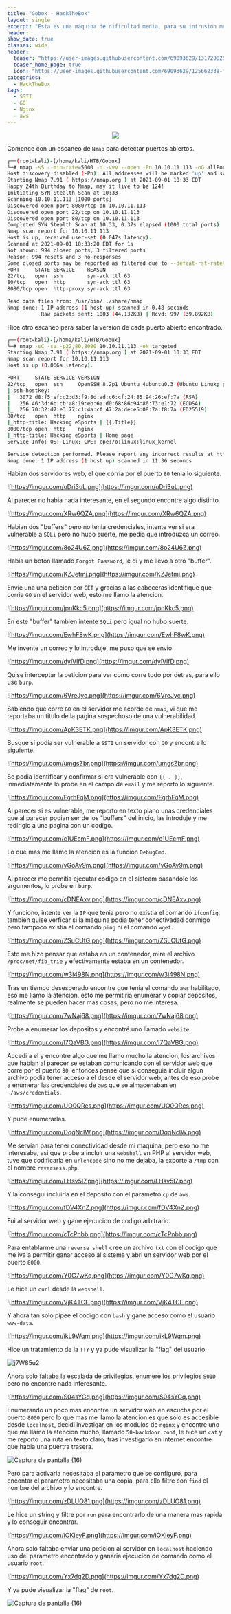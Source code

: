 ```yaml
---
title: "Gobox - HackTheBox"
layout: single
excerpt: "Esta es una máquina de dificultad media, para su intrusión me aproveche de un buffer vulnerable a 'SSTI' en un servidor con GO y logre enumerar depósitos con AWS y subir una 'webshell' en PHP al servidor web, para la escalada de privilegios conseguir encontrar un módulo nginx de puerta trasera y encontré el parámetro que me hacía falta para el 'RCE' como el usuario 'ROOT'. "
header:
show_date: true
classes: wide
header:
  teaser: "https://user-images.githubusercontent.com/69093629/131720825-d761ac8e-337d-4d10-babd-1d4df7b69efd.jpg"
  teaser_home_page: true
  icon: "https://user-images.githubusercontent.com/69093629/125662338-fd8b3b19-3a48-4fb0-b07c-86c047265082.png"
categories:
  - HackTheBox
tags:
  - SSTI
  - GO
  - Nginx
  - aws
---
```


<p align="center">
<img src="https://user-images.githubusercontent.com/69093629/131720825-d761ac8e-337d-4d10-babd-1d4df7b69efd.jpg">
</p>

Comence con un escaneo de `Nmap` para detectar puertos abiertos.

```bash
┌──(root💀kali)-[/home/kali/HTB/Gobux]
└─# nmap -sS --min-rate=5000 -n -vvv --open -Pn 10.10.11.113 -oG allPorts 
Host discovery disabled (-Pn). All addresses will be marked 'up' and scan times will be slower.
Starting Nmap 7.91 ( https://nmap.org ) at 2021-09-01 10:33 EDT
Happy 24th Birthday to Nmap, may it live to be 124!
Initiating SYN Stealth Scan at 10:33
Scanning 10.10.11.113 [1000 ports]
Discovered open port 8080/tcp on 10.10.11.113
Discovered open port 22/tcp on 10.10.11.113
Discovered open port 80/tcp on 10.10.11.113
Completed SYN Stealth Scan at 10:33, 0.37s elapsed (1000 total ports)
Nmap scan report for 10.10.11.113
Host is up, received user-set (0.047s latency).
Scanned at 2021-09-01 10:33:20 EDT for 1s
Not shown: 994 closed ports, 3 filtered ports
Reason: 994 resets and 3 no-responses
Some closed ports may be reported as filtered due to --defeat-rst-ratelimit
PORT     STATE SERVICE    REASON
22/tcp   open  ssh        syn-ack ttl 63
80/tcp   open  http       syn-ack ttl 63
8080/tcp open  http-proxy syn-ack ttl 63

Read data files from: /usr/bin/../share/nmap
Nmap done: 1 IP address (1 host up) scanned in 0.48 seconds
           Raw packets sent: 1003 (44.132KB) | Rcvd: 997 (39.892KB)
```

Hice otro escaneo para saber la version de cada puerto abierto encontrado.

```bash
┌──(root💀kali)-[/home/kali/HTB/Gobux]
└─# nmap -sC -sV -p22,80,8080 10.10.11.113 -oN targeted                  
Starting Nmap 7.91 ( https://nmap.org ) at 2021-09-01 10:33 EDT
Nmap scan report for 10.10.11.113
Host is up (0.066s latency).

PORT     STATE SERVICE VERSION
22/tcp   open  ssh     OpenSSH 8.2p1 Ubuntu 4ubuntu0.3 (Ubuntu Linux; protocol 2.0)
| ssh-hostkey: 
|   3072 d8:f5:ef:d2:d3:f9:8d:ad:c6:cf:24:85:94:26:ef:7a (RSA)
|   256 46:3d:6b:cb:a8:19:eb:6a:d0:68:86:94:86:73:e1:72 (ECDSA)
|_  256 70:32:d7:e3:77:c1:4a:cf:47:2a:de:e5:08:7a:f8:7a (ED25519)
80/tcp   open  http    nginx
|_http-title: Hacking eSports | {{.Title}}
8080/tcp open  http    nginx
|_http-title: Hacking eSports | Home page
Service Info: OS: Linux; CPE: cpe:/o:linux:linux_kernel

Service detection performed. Please report any incorrect results at https://nmap.org/submit/ .
Nmap done: 1 IP address (1 host up) scanned in 11.36 seconds
```

Habian dos servidores web, el que corria por el puerto `80` tenia lo siguiente.

![https://imgur.com/uDri3uL.png](https://imgur.com/uDri3uL.png)

Al parecer no habia nada interesante, en el segundo encontre algo distinto.

![https://imgur.com/XRw6QZA.png](https://imgur.com/XRw6QZA.png)

Habian dos "buffers" pero no tenia credenciales, intente ver si era vulnerable a `SQLi` pero no hubo suerte, me pedia que introduzca un correo.

![https://imgur.com/8o24U6Z.png](https://imgur.com/8o24U6Z.png)

Habia un boton llamado `Forgot Password`, le di y me llevo a otro "buffer".

![https://imgur.com/KZJetmj.png](https://imgur.com/KZJetmj.png)

Envie una una peticion por `GET` y gracias a las cabeceras identifique que corria `GO` en el servidor web, esto me llamo la atencion.

![https://imgur.com/jpnKkc5.png](https://imgur.com/jpnKkc5.png)

En este "buffer" tambien intente `SQLi` pero igual no hubo suerte.

![https://imgur.com/EwhF8wK.png](https://imgur.com/EwhF8wK.png)

Me invente un correo y lo introduje, me puso que se envio.

![https://imgur.com/dylVlfD.png](https://imgur.com/dylVlfD.png)

Quise interceptar la peticion para ver como corre todo por detras, para ello use `burp`.

![https://imgur.com/6VreJyc.png](https://imgur.com/6VreJyc.png)

Sabiendo que corre `GO` en el servidor me acorde de `nmap`, vi que me reportaba un titulo de la pagina sospechoso de una vulnerabilidad.

![https://imgur.com/ApK3ETK.png](https://imgur.com/ApK3ETK.png)

Busque si podia ser vulnerable a `SSTI` un servidor con `GO` y encontre lo siguiente.

![https://imgur.com/umgsZbr.png](https://imgur.com/umgsZbr.png)

Se podia identificar y confirmar si era vulnerable con `{{ . }}`, inmediatamente lo probe en el campo de `email` y me reporto lo siguiente.

![https://imgur.com/FgrhFqM.png](https://imgur.com/FgrhFqM.png)

Al parecer si es vulnerable, me reporto en texto plano unas credenciales que al parecer podian ser de los "buffers" del inicio, las introduje y me redirigio a una pagina con un codigo.

![https://imgur.com/c1UEcmF.png](https://imgur.com/c1UEcmF.png)

Lo que mas me llamo la atencion es la funcion `DebugCmd`.

![https://imgur.com/vGoAv9m.png](https://imgur.com/vGoAv9m.png)

Al parecer me permitia ejecutar codigo en el sisteam pasandole los argumentos, lo probe en `burp`.
 
![https://imgur.com/cDNEAxv.png](https://imgur.com/cDNEAxv.png)

Y funciono, intente ver la `IP` que tenia pero no existia el comando `ifconfig`, tambien quise verficar si la maquina podia tener conectivadad conmigo pero tampoco existia el comando `ping` ni el comando `wget`.

![https://imgur.com/ZSuCUtG.png](https://imgur.com/ZSuCUtG.png)

Esto me hizo pensar que estaba en un contenedor, mire el archivo `/proc/net/fib_trie` y efectivamente estaba en un contenedor.

![https://imgur.com/w3i498N.png](https://imgur.com/w3i498N.png)

Tras un tiempo desesperado encontre que tenia el comando `aws` habilitado, eso me llamo la atencion, esto me permitiria enumerar y copiar depositos, realmente se pueden hacer mas cosas, pero no me interesa.

![https://imgur.com/7wNaj68.png](https://imgur.com/7wNaj68.png)

Probe a enumerar los depositos y encontré uno llamado `website`.

![https://imgur.com/l7QaVBG.png](https://imgur.com/l7QaVBG.png)

Accedi a el y encontre algo que me llamo mucho la atencion, los archivos que habian al parecer se estaban comunicando con el servidor web que corre por el puerto `80`, entonces pense que si conseguia incluir algun archivo podia tener acceso a el desde el servidor web, antes de eso probe a enumerar las credenciales de `aws` que se almacenaban en `~/aws/credentials`.

![https://imgur.com/UO0QRes.png](https://imgur.com/UO0QRes.png)

Y pude enumerarlas.

![https://imgur.com/DqqNclW.png](https://imgur.com/DqqNclW.png)

Me servian para tener conectividad desde mi maquina, pero eso no me interesaba, asi que probe a incluir una `webshell` en PHP al servidor web, tuve que codificarla en `urlencode` sino no me dejaba, la exporte a `/tmp` con el nombre `reversess.php`.

![https://imgur.com/LHsv5I7.png](https://imgur.com/LHsv5I7.png)

Y la consegui incluirla en el deposito con el parametro `cp` de `aws`.

![https://imgur.com/fDV4XnZ.png](https://imgur.com/fDV4XnZ.png)

Fui al servidor web y gane ejecucion de codigo arbitrario.

![https://imgur.com/cTcPnbb.png](https://imgur.com/cTcPnbb.png)

Para entablarme una `reverse shell` cree un archivo `txt` con el codigo que me iva a permitir ganar acceso al sistema y abri un servidor web por el puerto `8000`.

![https://imgur.com/Y0G7wKq.png](https://imgur.com/Y0G7wKq.png)

Le hice un `curl` desde la `webshell`.

![https://imgur.com/VjK4TCF.png](https://imgur.com/VjK4TCF.png)

Y ahora tan solo pipee el codigo con `bash` y gane acceso como el usuario `www-data`.

![https://imgur.com/ikL9Wqm.png](https://imgur.com/ikL9Wqm.png)

Hice un tratamiento de la `TTY` y ya pude visualizar la "flag" del usuario.

![j7W85u2](https://user-images.githubusercontent.com/69093629/131735155-a30e7a1e-9d0c-4d21-a046-b5194b45301f.jpg)

Ahora solo faltaba la escalada de privilegios, enumere los privilegios `SUID` pero no encontre nada interesante.

![https://imgur.com/S04sYGq.png](https://imgur.com/S04sYGq.png)

Enumerando un poco mas encontre un servidor web en escucha por el puerto `8000` pero lo que mas me llamo la atencion es que solo es accesible desde `localhost`, decidi investigar en los modulos de `nginx` y encontre uno que me llamo la atencion mucho, llamado `50-backdoor.conf`, le hice un `cat` y me reporto una ruta en texto claro, tras investigarlo en internet encontre que habia una puertra trasera.

![Captura de pantalla (16)](https://user-images.githubusercontent.com/69093629/131731107-7086603b-e2bb-4812-b671-97b43bccf1bd.png)

Pero para activarla necesitaba el parametro que se configuro, para encontar el parametro necesitaba una copia, para ello filtre con `find` el nombre del archivo y lo encontre.

![https://imgur.com/zDLUO81.png](https://imgur.com/zDLUO81.png)

Le hice un string y filtre por `run` para encontrarlo de una manera mas rapida y lo conseguir encontrar.

![https://imgur.com/iOKieyF.png](https://imgur.com/iOKieyF.png)

Ahora solo faltaba enviar una peticion al servidor en `localhost` haciendo uso del parametro encontrado y ganaria ejecucion de comando como el usuario `root`.

![https://imgur.com/Yx7dg2D.png](https://imgur.com/Yx7dg2D.png)

Y ya pude visualizar la "flag" de `root`.

![Captura de pantalla (16)](https://user-images.githubusercontent.com/69093629/131732208-2a444362-20a9-4d65-9044-9425defdb888.png)






